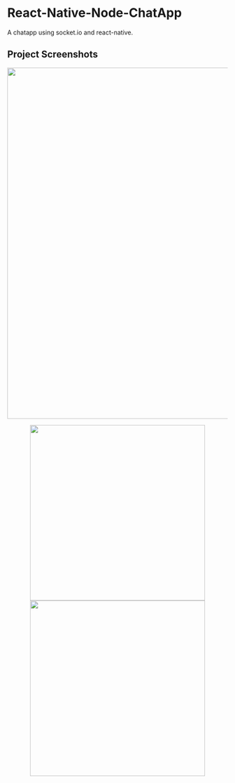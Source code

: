 # React-Native-Node-ChatApp
A chatapp using socket.io and react-native.

## Project Screenshots
<p align="center">
<img src='https://user-images.githubusercontent.com/24764528/49372041-5e1ff680-f71f-11e8-923e-328968e73ca9.png' width='800px'></p>

<p align="center">
<img src='https://user-images.githubusercontent.com/24764528/49372084-83ad0000-f71f-11e8-8e97-5a35c728402f.png' width='400px'>
<img src='https://user-images.githubusercontent.com/24764528/49372048-64ae6e00-f71f-11e8-949a-290f777b306d.png' width='400px'></p>

<p align="center">
</p>

